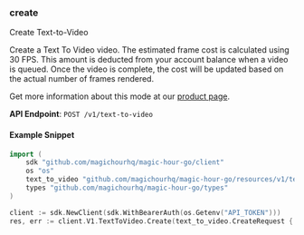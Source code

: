 
### create <a name="create"></a>
Create Text-to-Video

Create a Text To Video video. The estimated frame cost is calculated using 30 FPS. This amount is deducted from your account balance when a video is queued. Once the video is complete, the cost will be updated based on the actual number of frames rendered.
  
Get more information about this mode at our [product page](/products/text-to-video).
  

**API Endpoint**: `POST /v1/text-to-video`

#### Example Snippet

```go
import (
	sdk "github.com/magichourhq/magic-hour-go/client"
	os "os"
	text_to_video "github.com/magichourhq/magic-hour-go/resources/v1/text_to_video"
	types "github.com/magichourhq/magic-hour-go/types"
)

client := sdk.NewClient(sdk.WithBearerAuth(os.Getenv("API_TOKEN")))
res, err := client.V1.TextToVideo.Create(text_to_video.CreateRequest { EndSeconds: 5, Orientation: types.PostV1TextToVideoBodyOrientationEnumLandscape, Style: types.PostV1TextToVideoBodyStyle { Prompt: "string" } })
```
